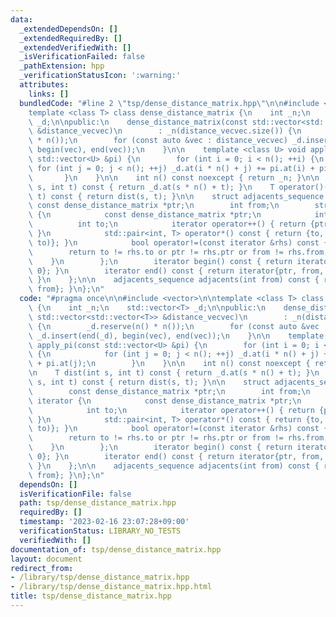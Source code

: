 ```yaml
---
data:
  _extendedDependsOn: []
  _extendedRequiredBy: []
  _extendedVerifiedWith: []
  _isVerificationFailed: false
  _pathExtension: hpp
  _verificationStatusIcon: ':warning:'
  attributes:
    links: []
  bundledCode: "#line 2 \"tsp/dense_distance_matrix.hpp\"\n\n#include <vector>\n\n\
    template <class T> class dense_distance_matrix {\n    int _n;\n    std::vector<T>\
    \ _d;\n\npublic:\n    dense_distance_matrix(const std::vector<std::vector<T>>\
    \ &distance_vecvec)\n        : _n(distance_vecvec.size()) {\n        _d.reserve(n()\
    \ * n());\n        for (const auto &vec : distance_vecvec) _d.insert(end(_d),\
    \ begin(vec), end(vec));\n    }\n\n    template <class U> void apply_pi(const\
    \ std::vector<U> &pi) {\n        for (int i = 0; i < n(); ++i) {\n           \
    \ for (int j = 0; j < n(); ++j) _d.at(i * n() + j) += pi.at(i) + pi.at(j);\n \
    \       }\n    }\n\n    int n() const noexcept { return _n; }\n\n    T dist(int\
    \ s, int t) const { return _d.at(s * n() + t); }\n    T operator()(int s, int\
    \ t) const { return dist(s, t); }\n\n    struct adjacents_sequence {\n       \
    \ const dense_distance_matrix *ptr;\n        int from;\n        struct iterator\
    \ {\n            const dense_distance_matrix *ptr;\n            int from;\n  \
    \          int to;\n            iterator operator++() { return {ptr, from, to++};\
    \ }\n            std::pair<int, T> operator*() const { return {to, ptr->dist(from,\
    \ to)}; }\n            bool operator!=(const iterator &rhs) const {\n        \
    \        return to != rhs.to or ptr != rhs.ptr or from != rhs.from;\n        \
    \    }\n        };\n        iterator begin() const { return iterator{ptr, from,\
    \ 0}; }\n        iterator end() const { return iterator{ptr, from, ptr->n()};\
    \ }\n    };\n\n    adjacents_sequence adjacents(int from) const { return {this,\
    \ from}; }\n};\n"
  code: "#pragma once\n\n#include <vector>\n\ntemplate <class T> class dense_distance_matrix\
    \ {\n    int _n;\n    std::vector<T> _d;\n\npublic:\n    dense_distance_matrix(const\
    \ std::vector<std::vector<T>> &distance_vecvec)\n        : _n(distance_vecvec.size())\
    \ {\n        _d.reserve(n() * n());\n        for (const auto &vec : distance_vecvec)\
    \ _d.insert(end(_d), begin(vec), end(vec));\n    }\n\n    template <class U> void\
    \ apply_pi(const std::vector<U> &pi) {\n        for (int i = 0; i < n(); ++i)\
    \ {\n            for (int j = 0; j < n(); ++j) _d.at(i * n() + j) += pi.at(i)\
    \ + pi.at(j);\n        }\n    }\n\n    int n() const noexcept { return _n; }\n\
    \n    T dist(int s, int t) const { return _d.at(s * n() + t); }\n    T operator()(int\
    \ s, int t) const { return dist(s, t); }\n\n    struct adjacents_sequence {\n\
    \        const dense_distance_matrix *ptr;\n        int from;\n        struct\
    \ iterator {\n            const dense_distance_matrix *ptr;\n            int from;\n\
    \            int to;\n            iterator operator++() { return {ptr, from, to++};\
    \ }\n            std::pair<int, T> operator*() const { return {to, ptr->dist(from,\
    \ to)}; }\n            bool operator!=(const iterator &rhs) const {\n        \
    \        return to != rhs.to or ptr != rhs.ptr or from != rhs.from;\n        \
    \    }\n        };\n        iterator begin() const { return iterator{ptr, from,\
    \ 0}; }\n        iterator end() const { return iterator{ptr, from, ptr->n()};\
    \ }\n    };\n\n    adjacents_sequence adjacents(int from) const { return {this,\
    \ from}; }\n};\n"
  dependsOn: []
  isVerificationFile: false
  path: tsp/dense_distance_matrix.hpp
  requiredBy: []
  timestamp: '2023-02-16 23:07:28+09:00'
  verificationStatus: LIBRARY_NO_TESTS
  verifiedWith: []
documentation_of: tsp/dense_distance_matrix.hpp
layout: document
redirect_from:
- /library/tsp/dense_distance_matrix.hpp
- /library/tsp/dense_distance_matrix.hpp.html
title: tsp/dense_distance_matrix.hpp
---
```

